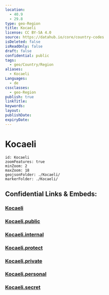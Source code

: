 ```yaml
---
location:
  - 40.9
  - 29.8
type: geo-Region
title: Kocaeli
license: CC BY-SA 4.0
source: https://datahub.io/core/country-codes
isDeleted: false
isReadOnly: false
draft: false
confidential: public
tags:
  - geo/Country/Region
aliases:
  - Kocaeli
Languages:
  - de
cssclasses:
  - geo-Region
publish: true
linkTitle:
keywords:
layout:
publishDate:
expiryDate:
---
```


# Kocaeli

```leaflet
id: Kocaeli
zoomFeatures: true 
minZoom: 2 
maxZoom: 18
geojsonFolder: ./Kocaeli/
markerFolder: ./Kocaeli/
```


## Confidential Links & Embeds: 

### [Kocaeli](/_Standards/Earth/Continent/Europe/Europe~East/Turkey/Provinces~Turkey/Kocaeli.md) 

### [Kocaeli.public](/_public/Earth/Continent/Europe/Europe~East/Turkey/Provinces~Turkey/Kocaeli.public.md) 

### [Kocaeli.internal](/_internal/Earth/Continent/Europe/Europe~East/Turkey/Provinces~Turkey/Kocaeli.internal.md) 

### [Kocaeli.protect](/_protect/Earth/Continent/Europe/Europe~East/Turkey/Provinces~Turkey/Kocaeli.protect.md) 

### [Kocaeli.private](/_private/Earth/Continent/Europe/Europe~East/Turkey/Provinces~Turkey/Kocaeli.private.md) 

### [Kocaeli.personal](/_personal/Earth/Continent/Europe/Europe~East/Turkey/Provinces~Turkey/Kocaeli.personal.md) 

### [Kocaeli.secret](/_secret/Earth/Continent/Europe/Europe~East/Turkey/Provinces~Turkey/Kocaeli.secret.md)

